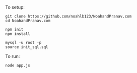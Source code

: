 To setup:
```
git clone https://github.com/noahlb123/NoahandPranav.com
cd NoahandPranav.com

npm init
npm install

mysql -u root -p
source init_sql.sql
```
To run:
```
node app.js
```
